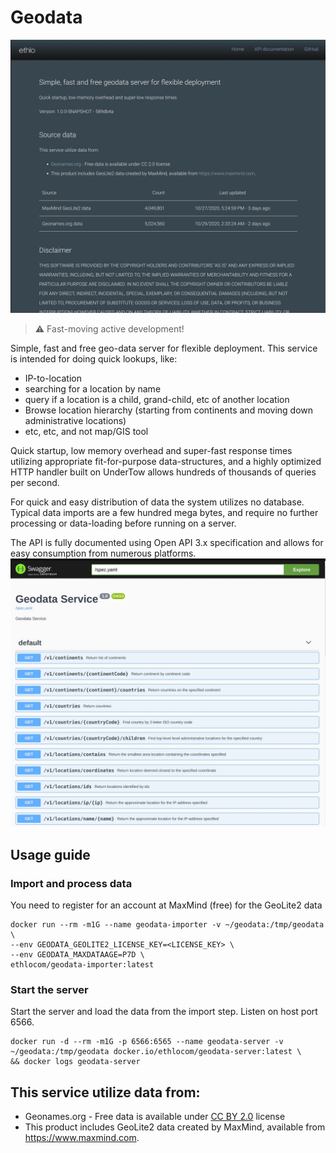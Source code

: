 # Geodata

![Splash info page](docs/img/splash.jpg?raw=true)

> :warning: Fast-moving active development!

Simple, fast and free geo-data server for flexible deployment. This service is intended for doing quick lookups, like:
* IP-to-location
* searching for a location by name
* query if a location is a child, grand-child, etc of another location
* Browse location hierarchy (starting from continents and moving down administrative locations)
* etc, etc, and not map/GIS tool

Quick startup, low memory overhead and super-fast response times utilizing 
appropriate fit-for-purpose data-structures, and a highly optimized HTTP handler built on UnderTow allows hundreds of thousands of queries per second.

For quick and easy distribution of data the system utilizes no database. Typical data imports are a few hundred mega bytes, 
and require no further processing or data-loading before running on a server.

The API is fully documented using Open API 3.x specification and allows for easy consumption from numerous platforms.
![OpenAPI docs](docs/img/openapi.jpg?raw=true)

## Usage guide
### Import and process data
You need to register for an account at MaxMind (free) for the GeoLite2 data

```shell script
docker run --rm -m1G --name geodata-importer -v ~/geodata:/tmp/geodata \
--env GEODATA_GEOLITE2_LICENSE_KEY=<LICENSE_KEY> \
--env GEODATA_MAXDATAAGE=P7D \
ethlocom/geodata-importer:latest
```

### Start the server

Start the server and load the data from the import step. Listen on host port 6566. 

```shell script
docker run -d --rm -m1G -p 6566:6565 --name geodata-server -v ~/geodata:/tmp/geodata docker.io/ethlocom/geodata-server:latest \ 
&& docker logs geodata-server
```

## This service utilize data from:

- Geonames.org - Free data is available under [CC BY 2.0](https://creativecommons.org/licenses/by/2.0/) license
- This product includes GeoLite2 data created by MaxMind, available from https://www.maxmind.com.